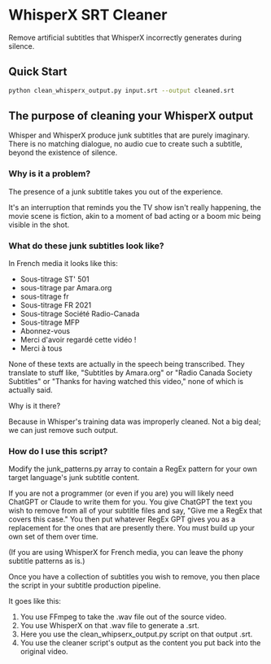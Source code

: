 # WhisperX SRT Cleaner

Remove artificial subtitles that WhisperX incorrectly generates during silence.

## Quick Start

```bash
python clean_whisperx_output.py input.srt --output cleaned.srt
```

## The purpose of cleaning your WhisperX output

Whisper and WhisperX produce junk subtitles that are purely imaginary. There is no matching dialogue, no audio cue to create such a subtitle, beyond the existence of silence.

### Why is it a problem?

The presence of a junk subtitle takes you out of the experience.

It's an interruption that reminds you the TV show isn't really happening, the movie scene is fiction, akin to a moment of bad acting or a boom mic being visible in the shot.

### What do these junk subtitles look like?

In French media it looks like this:

- Sous-titrage ST' 501       
- sous-titrage par Amara.org    
- sous-titrage fr               
- Sous-titrage FR 2021          
- Sous-titrage Société Radio-Canada     
- Sous-titrage MFP
- Abonnez-vous                  
- Merci d'avoir regardé cette vidéo !   
- Merci à tous                          

None of these texts are actually in the speech being transcribed. They translate to stuff like, "Subtitles by Amara.org" or "Radio Canada Society Subtitles" or "Thanks for having watched this video," none of which is actually said.

Why is it there?

Because in Whisper's training data was improperly cleaned. Not a big deal; we can just remove such output.

### How do I use this script?

Modify the junk_patterns.py array to contain a RegEx pattern for your own target language's junk subtitle content.

If you are not a programmer (or even if you are) you will likely need ChatGPT or Claude to write them for you. You give ChatGPT the text you wish to remove from all of your subtitle files and say, "Give me a RegEx that covers this case." You then put whatever RegEx GPT gives you as a replacement for the ones that are presently there. You must build up your own set of them over time.

(If you are using WhisperX for French media, you can leave the phony subtitle patterns as is.)

Once you have a collection of subtitles you wish to remove, you then place the script in your subtitle production pipeline.

It goes like this:

1. You use FFmpeg to take the .wav file out of the source video.
2. You use WhisperX on that .wav file to generate a .srt.
3. Here you use the clean_whipserx_output.py script on that output .srt.
4. You use the cleaner script's output as the content you put back into the original video.

